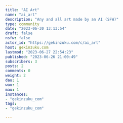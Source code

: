```yaml
---
title: "AI Art" 
name: "ai_art"
description: "Any and all art made by an AI (SFW)"
type: community
date: "2023-06-30 13:13:54"
draft: false
nsfw: false
actor_id: "https://gekinzuku.com/c/ai_art"
host: gekinzuku.com
lastmod: "2023-06-27 22:54:23"
published: "2023-06-26 21:00:49"
subscribers: 3
posts: 2
comments: 0
weight: 2
dau: 1
wau: 1
mau: 1
instances:
- "gekinzuku_com"
tags: 
- "gekinzuku_com"

---
```

